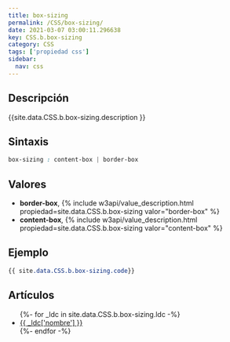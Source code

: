 ```yaml
---
title: box-sizing
permalink: /CSS/box-sizing/
date: 2021-03-07 03:00:11.296638
key: CSS.b.box-sizing
category: CSS
tags: ['propiedad css']
sidebar: 
  nav: css
---
```


## Descripción
{{site.data.CSS.b.box-sizing.description }}

## Sintaxis
~~~css
box-sizing : content-box | border-box
~~~

## Valores
* **border-box**,  {% include w3api/value_description.html propiedad=site.data.CSS.b.box-sizing valor="border-box" %}
* **content-box**,  {% include w3api/value_description.html propiedad=site.data.CSS.b.box-sizing valor="content-box" %}

## Ejemplo
~~~css
{{ site.data.CSS.b.box-sizing.code}}
~~~

## Artículos
<ul>
{%- for _ldc in site.data.CSS.b.box-sizing.ldc -%}
   <li>
       <a href="{{_ldc['url'] }}">{{ _ldc['nombre'] }}</a>
   </li>
{%- endfor -%}
</ul>
